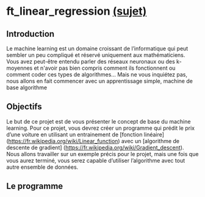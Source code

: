 # ft_linear_regression [(sujet)](https://cdn.intra.42.fr/pdf/pdf/3505/ft_linear_regression.fr.pdf)

## Introduction

Le machine learning est un domaine croissant de l’informatique qui peut sembler un peu compliqué et réservé uniquement aux mathématiciens. Vous avez peut-être entendu parler des réseaux neuronaux ou des k-moyennes et n'avoir pas bien compris comment ils fonctionnent ou comment coder ces types de
algorithmes...
Mais ne vous inquiétez pas, nous allons en fait commencer avec un apprentissage simple, machine de base algorithme

## Objectifs

Le but de ce projet est de vous présenter le concept de base du machine learning. Pour ce projet, vous devrez créer un programme qui prédit le prix d’une voiture en utilisant un entrainement de [fonction linéaire] (https://fr.wikipedia.org/wiki/Linear_function) avec un [algorithme de descente de gradient] (https://fr.wikipedia.org/wiki/Gradient_descent).
Nous allons travailler sur un exemple précis pour le projet, mais une fois que vous aurez terminé, vous serez capable d’utiliser l’algorithme avec tout autre ensemble de données.

## Le programme


